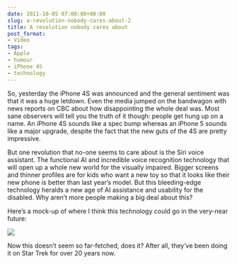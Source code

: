 ```yaml
---
date: 2011-10-05 07:00:00+00:00
slug: a-revolution-nobody-cares-about-2
title: A revolution nobody cares about
post_format:
- Video
tags:
- Apple
- humour
- iPhone 4S
- technology
---
```


So, yesterday the iPhone 4S was announced and the general sentiment  was that it was a huge letdown. Even the media jumped on the bandwagon  with news reports on CBC about how disappointing the whole deal was.  Most sane observers will tell you the truth of it though: people get  hung up on a name. An iPhone 4S sounds like a spec bump whereas an  iPhone 5 sounds like a major upgrade, despite the fact that the new guts  of the 4S are pretty impressive.




But one revolution that no-one seems to care about is the Siri voice  assistant. The functional AI and incredible voice recognition technology  that will open up a whole new world for the visually impaired. Bigger  screens and thinner profiles are for kids who want a new toy so that it  looks like their new phone is better than last year’s model. But this  bleeding-edge technology heralds a new age of AI assistance and  usability for the disabled. Why aren’t more people making a big deal  about this?




Here’s a mock-up of where I think this technology could go in the very-near future:




![](http://media.tumblr.com/tumblr_lwh3l3gA8q1qfn08u.jpg)




Now this doesn’t seem so far-fetched, does it? After all, they’ve been doing it on Star Trek for over 20 years now.

